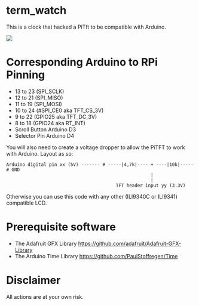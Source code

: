 # term_watch
This is a clock that hacked a PiTft to be compatible with Arduino.


![](https://i.imgur.com/HrY3i7Y.png)


# Corresponding Arduino to RPi Pinning
* 13 to 23 (SPI_SCLK)
* 12 to 21 (SPI_MISO)
* 11 to 19 (SPI_MOSI)
* 10 to 24 (#SPI_CE0 aka TFT_CS_3V) 
* 9 to 22 (GPIO25 aka TFT_DC_3V) 
* 8 to 18 (GPIO24 aka RT_INT)
* Scroll Button Arduino D3
* Selector Pin Arduino D4

You will also need to create a voltage dropper to allow the PiTFT to work with Arduino.
Layout as so:
```
Arduino digital pin xx (5V) ------- # -----|4,7k|---- + ----|10k|-----# GND
                                                      |
                                                      |
                                         TFT header input yy (3.3V)
```



Otherwise you can use this code with any other (ILI9340C or ILI9341) compatible LCD.
# Prerequisite software
* The Adafruit GFX Library https://github.com/adafruit/Adafruit-GFX-Library
* The Arduino Time Library https://github.com/PaulStoffregen/Time

# Disclaimer
All actions are at your own risk.
